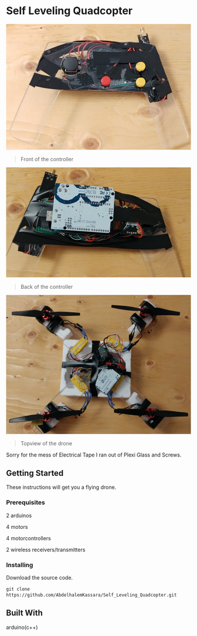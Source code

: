 # Self Leveling Quadcopter

![](Images/FrontController.jpg)
>Front of the controller

![](Images/BackController.jpg)
>Back of the controller

![](Images/TopDrone.jpg)
>Topview of the drone

Sorry for the mess of Electrical Tape I ran out of Plexi Glass and Screws.

## Getting Started
These instructions will get you a flying drone.

### Prerequisites
2 arduinos 

4 motors 

4 motorcontrollers 

2 wireless receivers/transmitters

### Installing
Download the source code.
```
git clone https://github.com/AbdelhalemKassara/Self_Leveling_Quadcopter.git
```

## Built With 
arduino(c++)
